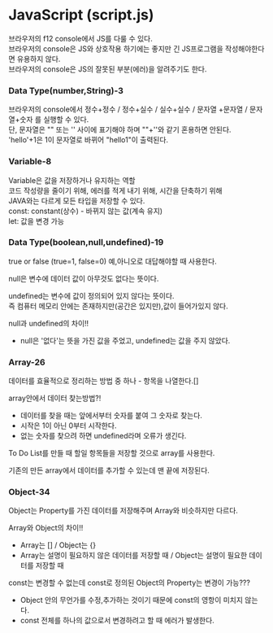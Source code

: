 # JavaScript (script.js)

브라우저의 f12 console에서 JS를 다룰 수 있다.  
브라우저의 console은 JS와 상호작용 하기에는 좋지만 긴 JS프로그램을 작성해야한다면 유용하지 않다.  
브라우저의 console은 JS의 잘못된 부분(에러)을 알려주기도 한다.

### Data Type(number,String)-3

브라우저의 console에서 정수+정수 / 정수+실수 / 실수+실수 / 문자열 +문자열 / 문자열+숫자 를 실행할 수 있다.  
단, 문자열은 "" 또는 '' 사이에 표기해야 하며 ""+''와 같기 혼용하면 안된다.  
'hello'+1은 1이 문자열로 바뀌어 "hello1"이 출력된다.

### Variable-8

Variable은 값을 저장하거나 유지하는 역할  
코드 작성량을 줄이기 위해, 에러를 적게 내기 위해, 시간을 단축하기 위해  
JAVA와는 다르게 모든 타입을 저장할 수 있다.  
const: constant(상수) - 바뀌지 않는 값(계속 유지)  
let: 값을 변경 가능

### Data Type(boolean,null,undefined)-19

true or false (true=1, false=0)
예,아니오로 대답해야할 때 사용한다.

null은 변수에 데이터 값이 아무것도 없다는 뜻이다.

undefined는 변수에 값이 정의되어 있지 않다는 뜻이다.  
즉 컴퓨터 메모리 안에는 존재하지만(공간은 있지만),값이 들어가있지 않다.

null과 undefined의 차이!!

- null은 '없다'는 뜻을 가진 값을 주었고, undefined는 값을 주지 않았다.

### Array-26

데이터를 효율적으로 정리하는 방법 중 하나 - 항목을 나열한다.[]

array안에서 데이터 찾는방법?!

- 데이터를 찾을 때는 앞에서부터 숫자를 붙여 그 숫자로 찾는다.
- 시작은 1이 아닌 0부터 시작한다.
- 없는 숫자를 찾으려 하면 undefined라며 오류가 생긴다.

To Do List를 만들 때 할일 항목들을 저장할 것으로 array를 사용한다.

기존의 만든 array에서 데이터를 추가할 수 있는데 맨 끝에 저장된다.

### Object-34

Object는 Property를 가진 데이터를 저장해주며 Array와 비슷하지만 다르다.

Array와 Object의 차이!!

- Array는 [] / Object는 {}
- Array는 설명이 필요하지 않은 데이터를 저장할 때 / Object는 설명이 필요한 데이터를 저장할 때

const는 변경할 수 없는데 const로 정의된 Object의 Property는 변경이 가능???

- Object 안의 무언가를 수정,추가하는 것이기 때문에 const의 영항이 미치지 않는다.
- const 전체를 하나의 값으로서 변경하려고 할 때 에러가 발생한다.
